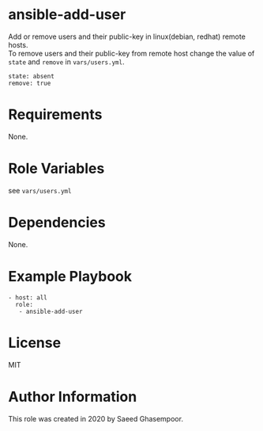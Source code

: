 # ansible-add-user
Add or remove users and their public-key in linux(debian, redhat) remote hosts.  
To remove users and their public-key from remote host change the value of `state` and `remove` in `vars/users.yml`.  
```
state: absent
remove: true
```
# Requirements
None.
# Role Variables
see `vars/users.yml`
# Dependencies
None.
# Example Playbook
```
- host: all
  role:
   - ansible-add-user
```
# License
MIT

# Author Information
This role was created in 2020 by Saeed Ghasempoor.
